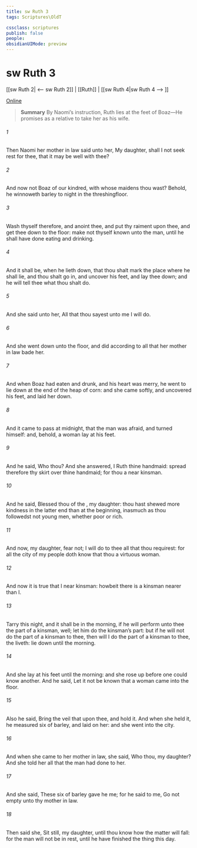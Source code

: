 ```yaml
---
title: sw Ruth 3
tags: Scriptures\OldT

cssclass: scriptures
publish: false
people:
obsidianUIMode: preview
---
```


# sw Ruth 3
[[sw Ruth 2| <-- sw Ruth 2]] | [[Ruth]] | [[sw Ruth 4|sw Ruth 4 --> ]]

[Online](https://churchofjesuschrist.org/study/scriptures/ot/ruth/3?lang=eng)

> __Summary__
By Naomi’s instruction, Ruth lies at the feet of Boaz—He promises as a relative to take her as his wife.

###### 1 
Then Naomi her mother in law said unto her, My daughter, shall I not seek rest for thee, that it may be well with thee?

###### 2 
And now  not Boaz of our kindred, with whose maidens thou wast? Behold, he winnoweth barley to night in the threshingfloor.

###### 3 
Wash thyself therefore, and anoint thee, and put thy raiment upon thee, and get thee down to the floor:  make not thyself known unto the man, until he shall have done eating and drinking.

###### 4 
And it shall be, when he lieth down, that thou shalt mark the place where he shall lie, and thou shalt go in, and uncover his feet, and lay thee down; and he will tell thee what thou shalt do.

###### 5 
And she said unto her, All that thou sayest unto me I will do.

###### 6 
And she went down unto the floor, and did according to all that her mother in law bade her.

###### 7 
And when Boaz had eaten and drunk, and his heart was merry, he went to lie down at the end of the heap of corn: and she came softly, and uncovered his feet, and laid her down.

###### 8 
And it came to pass at midnight, that the man was afraid, and turned himself: and, behold, a woman lay at his feet.

###### 9 
And he said, Who  thou? And she answered, I  Ruth thine handmaid: spread therefore thy skirt over thine handmaid; for thou  a near kinsman.

###### 10 
And he said, Blessed  thou of the , my daughter:  thou hast shewed more kindness in the latter end than at the beginning, inasmuch as thou followedst not young men, whether poor or rich.

###### 11 
And now, my daughter, fear not; I will do to thee all that thou requirest: for all the city of my people doth know that thou  a virtuous woman.

###### 12 
And now it is true that I  near kinsman: howbeit there is a kinsman nearer than I.

###### 13 
Tarry this night, and it shall be in the morning,  if he will perform unto thee the part of a kinsman, well; let him do the kinsman’s part: but if he will not do the part of a kinsman to thee, then will I do the part of a kinsman to thee,  the  liveth: lie down until the morning.

###### 14 
And she lay at his feet until the morning: and she rose up before one could know another. And he said, Let it not be known that a woman came into the floor.

###### 15 
Also he said, Bring the veil that  upon thee, and hold it. And when she held it, he measured six  of barley, and laid  on her: and she went into the city.

###### 16 
And when she came to her mother in law, she said, Who  thou, my daughter? And she told her all that the man had done to her.

###### 17 
And she said, These six  of barley gave he me; for he said to me, Go not empty unto thy mother in law.

###### 18 
Then said she, Sit still, my daughter, until thou know how the matter will fall: for the man will not be in rest, until he have finished the thing this day.

